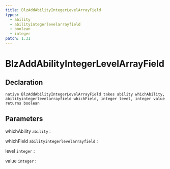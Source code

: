 ```yaml
---
title: BlzAddAbilityIntegerLevelArrayField
types:
  - ability
  - abilityintegerlevelarrayfield
  - boolean
  - integer
patch: 1.31
---
```


# BlzAddAbilityIntegerLevelArrayField

## Declaration

```jass
native BlzAddAbilityIntegerLevelArrayField takes ability whichAbility, abilityintegerlevelarrayfield whichField, integer level, integer value returns boolean
```

## Parameters
whichAbility `ability`
: 

whichField `abilityintegerlevelarrayfield`
: 

level `integer`
: 

value `integer`
: 
